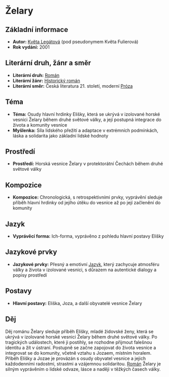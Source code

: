 # Želary

## Základní informace

- **Autor:** [Květa Legátová](Květa%20Legátová.md) (pod pseudonymem Květa Fulierová)
- **Rok vydání:** 2001

## Literární druh, žánr a směr

- **Literární druh:** [Román](Román.md)
- **Literární žánr:** [Historický román](Historický%20román.md)
- **Literární směr:** Česká literatura 21. století, moderní [Próza](Próza.md)

## Téma

- **Téma:** Osudy hlavní hrdinky Elišky, která se ukrývá v izolované horské vesnici Želary během druhé světové války, a její postupná integrace do života a komunity vesnice
- **Myšlenka:** Síla lidského přežití a adaptace v extrémních podmínkách, láska a solidarita jako základní lidské hodnoty

## Prostředí

- **Prostředí:** Horská vesnice Želary v protektorátní Čechách během druhé světové války

## Kompozice

- **Kompozice:** Chronologická, s retrospektivními prvky, vyprávění sleduje příběh hlavní hrdinky od jejího útěku do vesnice až po její začlenění do komunity

## Jazyk

- **Vyprávěcí forma:** Ich-forma, vyprávěno z pohledu hlavní postavy Elišky

## Jazykové prvky

- **Jazykové prvky:** Přesný a emotivní [Jazyk](Jazyk.md), který zachycuje atmosféru války a života v izolované vesnici, s důrazem na autentické dialogy a popisy prostředí

## Postavy

- **Hlavní postavy:** Eliška, Joza, a další obyvatelé vesnice Želary

## Děj

Děj románu Želary sleduje příběh Elišky, mladé židovské ženy, která se ukrývá v izolované horské vesnici Želary během druhé světové války. Po tragických událostech, které ji postihly, se rozhodne přijmout falešnou identitu a žít v ústraní. Postupně se začne zapojovat do života vesnice a integrovat se do komunity, včetně vztahu s Jozaem, místním horalem. Příběh Elišky a Jozae je provázán s osudy obyvatel vesnice a jejich každodenními radostmi, strastmi a vzájemnou solidaritou. [Román](Román.md) Želary je silným vyprávěním o lidské odvaze, lásce a naději v těžkých časech války.